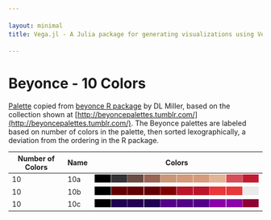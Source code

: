 ```yaml
---

layout: minimal
title: Vega.jl - A Julia package for generating visualizations using Vega

---
```


# Beyonce - 10 Colors

[Palette](https://gist.github.com/dill/fb75131e618c52564fc9) copied from [beyonce R package](https://github.com/dill/beyonce) by DL Miller, based on the collection shown at [http://beyoncepalettes.tumblr.com/](http://beyoncepalettes.tumblr.com/). The Beyonce palettes are labeled based on number of colors in the palette, then sorted lexographically, a deviation from the ordering in the R package.

|Number of Colors | Name  | Colors|
|---|---|---|
|10|10a|![](images/beyonce/10/10a.png)|
|10|10b|![](images/beyonce/10/10b.png)|
|10|10c|![](images/beyonce/10/10c.png)|